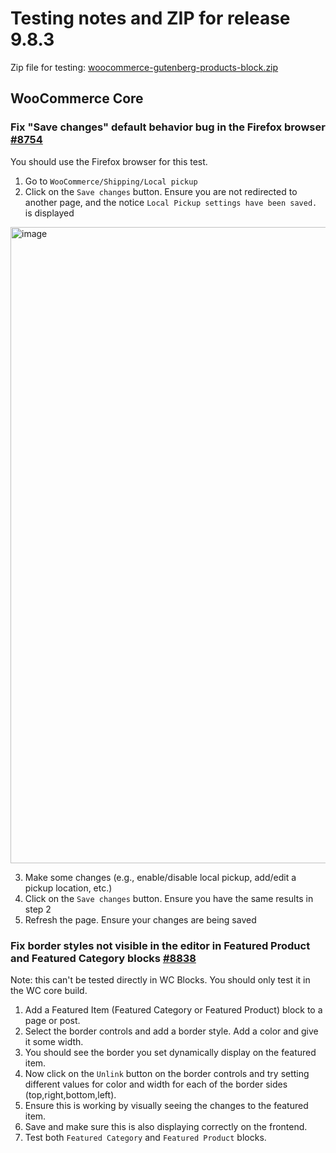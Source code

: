 # Testing notes and ZIP for release 9.8.3

Zip file for testing: [woocommerce-gutenberg-products-block.zip](https://github.com/woocommerce/woocommerce-blocks/files/11088586/woocommerce-gutenberg-products-block.zip)

## WooCommerce Core

### Fix "Save changes" default behavior bug in the Firefox browser [#8754](https://github.com/woocommerce/woocommerce-blocks/pull/8754)

You should use the Firefox browser for this test.

1. Go to `WooCommerce/Shipping/Local pickup`
2. Click on the `Save changes` button. Ensure you are not redirected to another page, and the notice `Local Pickup settings have been saved.` is displayed
<img width="1018" alt="image" src="https://user-images.githubusercontent.com/14235870/225263783-6455a4c6-3200-4e93-8e92-74bdf2a83952.png">

3. Make some changes (e.g., enable/disable local pickup, add/edit a pickup location, etc.)
4. Click on the `Save changes` button. Ensure you have the same results in step 2
5. Refresh the page. Ensure your changes are being saved

### Fix border styles not visible in the editor in Featured Product and Featured Category blocks [#8838](https://github.com/woocommerce/woocommerce-blocks/pull/8838)

Note: this can't be tested directly in WC Blocks. You should only test it in the WC core build.

1. Add a Featured Item (Featured Category or Featured Product) block to a page or post.
2. Select the border controls and add a border style. Add a color and give it some width.
3. You should see the border you set dynamically display on the featured item.
4. Now click on the `Unlink` button on the border controls and try setting different values for color and width for each of the border sides (top,right,bottom,left).
5. Ensure this is working by visually seeing the changes to the featured item.
6. Save and make sure this is also displaying correctly on the frontend.
7. Test both `Featured Category` and `Featured Product` blocks.
